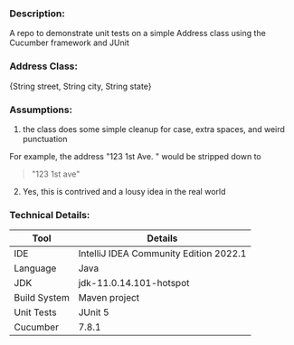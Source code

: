 ### Description:
A repo to demonstrate unit tests on a simple Address class using the Cucumber framework and JUnit

### Address Class:
{String street, String city, String state}

### Assumptions:
1. the class does some simple cleanup for case, extra spaces, and weird punctuation

For example, the address "123 1st Ave.  " would be stripped down to
> "123 1st ave"

2. Yes, this is contrived and a lousy idea in the real world


### Technical Details:
| Tool         | Details                                |
|--------------|----------------------------------------|
| IDE          | IntelliJ IDEA Community Edition 2022.1 |
| Language     | Java                                   |
| JDK          | jdk-11.0.14.101-hotspot                |
| Build System | Maven project                          |
| Unit Tests   | JUnit 5                                |
| Cucumber     | 7.8.1                                  |